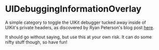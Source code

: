 # UIDebuggingInformationOverlay
A simple category to toggle the UIKit debugger tucked away inside of UIKit's private headers, as discovered by Ryan Peterson's blog post [here](http://ryanipete.com/blog/ios/swift/objective-c/uidebugginginformationoverlay/).

It should go without saying, but use this at your own risk. It can do some nifty stuff though, so have fun!
